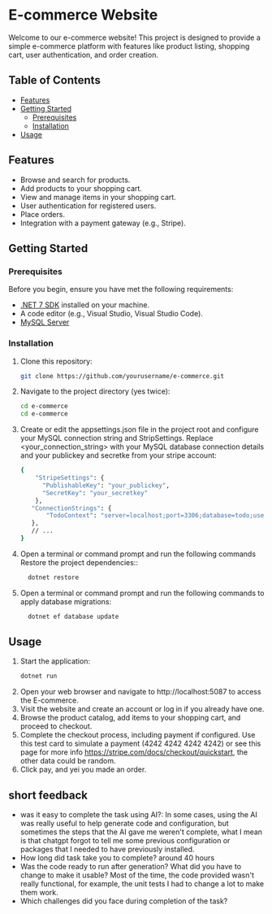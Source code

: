 # E-commerce Website

Welcome to our e-commerce website! This project is designed to provide a simple e-commerce platform with features like product listing, shopping cart, user authentication, and order creation.

## Table of Contents

- [Features](#features)
- [Getting Started](#getting-started)
  - [Prerequisites](#prerequisites)
  - [Installation](#installation)
- [Usage](#usage)

## Features

- Browse and search for products.
- Add products to your shopping cart.
- View and manage items in your shopping cart.
- User authentication for registered users.
- Place orders.
- Integration with a payment gateway (e.g., Stripe).

## Getting Started

### Prerequisites

Before you begin, ensure you have met the following requirements:

- [.NET 7 SDK](https://dotnet.microsoft.com/download/dotnet/7.0) installed on your machine.
- A code editor (e.g., Visual Studio, Visual Studio Code).
- [MySQL Server](https://dev.mysql.com/downloads/mysql/)

### Installation

1. Clone this repository:

   ```bash
   git clone https://github.com/yourusername/e-commerce.git
   
2. Navigate to the project directory (yes twice):
   
   ```bash
   cd e-commerce
   cd e-commerce

3. Create or edit the appsettings.json file in the project root and configure your MySQL connection string and StripSettings. Replace <your_connection_string> with your MySQL database connection details and your publickey and secretke from your stripe account:
    ```bash
    {
        "StripeSettings": {
          "PublishableKey": "your_publickey",
          "SecretKey": "your_secretkey"
        },
       "ConnectionStrings": {
           "TodoContext": "server=localhost;port=3306;database=todo;user=root;password=<your_password>"
       },
       // ...
   }

4. Open a terminal or command prompt and run the following commands Restore the project dependencies::
   ```bash
     dotnet restore

5. Open a terminal or command prompt and run the following commands to apply database migrations:
   ```bash
     dotnet ef database update

## Usage
1. Start the application:
   ```bash
   dotnet run

2. Open your web browser and navigate to http://localhost:5087 to access the E-commerce.
3. Visit the website and create an account or log in if you already have one.
4. Browse the product catalog, add items to your shopping cart, and proceed to checkout.
5. Complete the checkout process, including payment if configured. Use this test card to simulate a payment (4242 4242 4242 4242) or see this page for more info https://stripe.com/docs/checkout/quickstart, the other data could be random.
6. Click pay, and yei you made an order.

## short feedback
- was it easy to complete the task using AI?:
In some cases, using the AI was really useful to help generate code and configuration, but sometimes the steps that the AI gave me weren't complete, what I mean is that chatgpt forgot to tell me some previous configuration or packages that I needed to have previously installed.
- How long did task take you to complete?
around 40 hours
- Was the code ready to run after generation? What did you have to change to make it usable?
Most of the time, the code provided wasn't really functional, for example, the unit tests I had to change a lot to make them work.
- Which challenges did you face during completion of the task?
